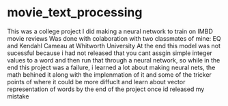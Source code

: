 # movie_text_processing
This was a college project I did making a neural network to train on IMBD movie reviews
Was done with colaboration with two classmates of mine: EQ and Kendahl Cameau at Whitworth University
At the end this model was not sucessful because i had not released that you cant assgin simple integer values to a word and then run that through a neural network, so while in the end this project was a failure, i learned a lot about making neural nets, the math behined it along with the implenmation of it and some of the tricker points of where it could be more diffuclt and learn about vector representation of words by the end of the project once id released my mistake
